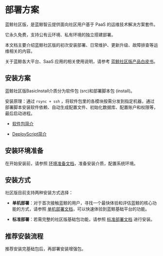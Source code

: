 # 部署方案

蓝鲸社区版，是蓝鲸智云提供面向社区用户基于 PaaS 的运维技术解决方案套件。

它永久免费，支持公有云环境、私有环境的独立搭建部署。

本文档主要介绍蓝鲸社区版的初次安装部署、日常维护、更新升级、故障排查等运维相关的内容。

关于蓝鲸各大平台、SaaS 应用的相关使用说明，请参考 [蓝鲸社区版产品白皮书](https://bk.tencent.com/docs/)。

## 安装方案

蓝鲸社区版BasicInstall介质分为软件包 (src)和部署脚本包 (install)。

安装原理：通过 `rsync + ssh` ，将软件包里的各模块按需分发到指定机器，通过部署脚本安装软件依赖、自动生成配置文件、初始化数据库、配置账户和权限等，最后启动进程。

- [软件包简介](../BasicInstall/IntroductioToSoftware/src_overview.md)

- [DeployScript简介](../DeployScript/intro.md)

## 安装环境准备

在开始安装前，请参照 [环境准备文档](../BasicInstall/EnvPreparation/get_ready.md)，准备安装介质，配置系统环境。

## 安装方式

社区版目前支持两种安装方式选择：

- **单机部署**：对于首次接触蓝鲸的用户，寻找一个最快体验和评估蓝鲸的核心功能的方式，请参照 [单机部署文档](../BasicInstall/单机部署/install_on_single_host.md)，可以快速体验到蓝鲸基础平台的功能。

- **标准部署**：若需完整的社区版基础包功能，请参照 [标准部署文档](../BasicInstall/MultiDeploy/quick_install.md) 进行安装。

## 推荐安装流程

推荐安装完基础包后，再部署安装增强包。
